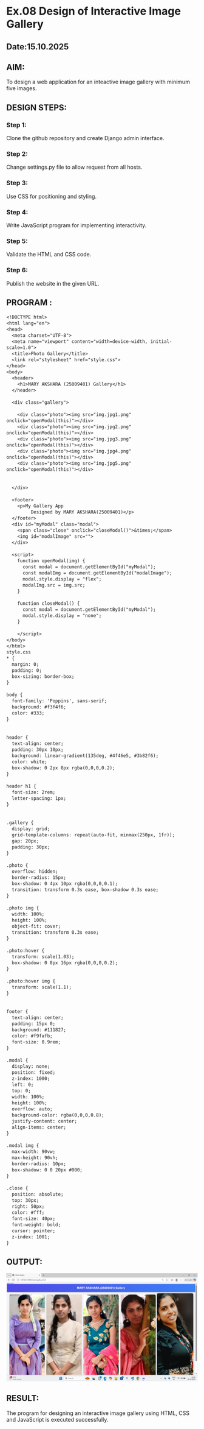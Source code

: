 # Ex.08 Design of Interactive Image Gallery
## Date:15.10.2025

## AIM:
To design a web application for an inteactive image gallery with minimum five images.

## DESIGN STEPS:

### Step 1:
Clone the github repository and create Django admin interface.

### Step 2:
Change settings.py file to allow request from all hosts.

### Step 3:
Use CSS for positioning and styling.

### Step 4:
Write JavaScript program for implementing interactivity.

### Step 5:
Validate the HTML and CSS code.

### Step 6:
Publish the website in the given URL.

## PROGRAM :

```
<!DOCTYPE html>
<html lang="en">
<head>
  <meta charset="UTF-8">
  <meta name="viewport" content="width=device-width, initial-scale=1.0">
  <title>Photo Gallery</title>
  <link rel="stylesheet" href="style.css">
</head>
<body>
  <header>
    <h1>MARY AKSHARA (25009401) Gallery</h1>
  </header>

  <div class="gallery">
    
    <div class="photo"><img src="img.jpg1.png"  onclick="openModal(this)"></div>
    <div class="photo"><img src="img.jpg2.png"  onclick="openModal(this)"></div>
    <div class="photo"><img src="img.jpg3.png"  onclick="openModal(this)"></div>
    <div class="photo"><img src="img.jpg4.png"  onclick="openModal(this)"></div>
    <div class="photo"><img src="img.jpg5.png"  onclick="openModal(this)"></div>
    
    
  </div>

  <footer>
    <p>My Gallery App 
         Designed by MARY AKSHARA(25009401)</p>
  </footer>
  <div id="myModal" class="modal">
    <span class="close" onclick="closeModal()">&times;</span>
    <img id="modalImage" src="">
  </div>

  <script>
    function openModal(img) {
      const modal = document.getElementById("myModal");
      const modalImg = document.getElementById("modalImage");
      modal.style.display = "flex";
      modalImg.src = img.src;
    }

    function closeModal() {
      const modal = document.getElementById("myModal");
      modal.style.display = "none";
    }
     
    </script>
</body>
</html>
style.css
* {
  margin: 0;
  padding: 0;
  box-sizing: border-box;
}

body {
  font-family: 'Poppins', sans-serif;
  background: #f3f4f6;
  color: #333;
}

 
header {
  text-align: center;
  padding: 30px 10px;
  background: linear-gradient(135deg, #4f46e5, #3b82f6);
  color: white;
  box-shadow: 0 2px 8px rgba(0,0,0,0.2);
}

header h1 {
  font-size: 2rem;
  letter-spacing: 1px;
}

 
.gallery {
  display: grid;
  grid-template-columns: repeat(auto-fit, minmax(250px, 1fr));
  gap: 20px;
  padding: 30px;
}

.photo {
  overflow: hidden;
  border-radius: 15px;
  box-shadow: 0 4px 10px rgba(0,0,0,0.1);
  transition: transform 0.3s ease, box-shadow 0.3s ease;
}

.photo img {
  width: 100%;
  height: 100%;
  object-fit: cover;
  transition: transform 0.3s ease;
}

.photo:hover {
  transform: scale(1.03);
  box-shadow: 0 8px 16px rgba(0,0,0,0.2);
}

.photo:hover img {
  transform: scale(1.1);
}

 
footer {
  text-align: center;
  padding: 15px 0;
  background: #111827;
  color: #f9fafb;
  font-size: 0.9rem;
}
 
.modal {
  display: none; 
  position: fixed; 
  z-index: 1000; 
  left: 0;
  top: 0;
  width: 100%; 
  height: 100%; 
  overflow: auto; 
  background-color: rgba(0,0,0,0.8); 
  justify-content: center;
  align-items: center;
}

.modal img {
  max-width: 90vw;
  max-height: 90vh;
  border-radius: 10px;
  box-shadow: 0 0 20px #000;
}

.close {
  position: absolute;
  top: 30px;
  right: 50px;
  color: #fff;
  font-size: 40px;
  font-weight: bold;
  cursor: pointer;
  z-index: 1001;
}

```
## OUTPUT:
![alt text](<Screenshot (88)-1.png>)

## RESULT:
The program for designing an interactive image gallery using HTML, CSS and JavaScript is executed successfully.
